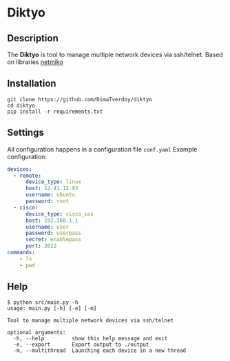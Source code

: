 __Diktyo__
==

Description
----
The __Diktyo__ is tool to manage multiple network devices 
via ssh/telnet. Based on libraries [netmiko](https://github.com/ktbyers/netmiko)

Installation
----
```
git clone https://github.com/DimaTverdoy/diktyo
cd diktyo
pip install -r requirements.txt
```

Settings
----
All configuration happens in a configuration file `conf.yaml`
Example configuration:
```yaml
devices:
  - remote:
      device_type: linux
      host: 12.41.12.93
      username: ubuntu
      password: root
  - cisco:
      device_type: cisco_ios
      host: 192.168.1.1
      username: user
      password: userpass
      secret: enablepass
      port: 2022
commands:
    - ls
    - pwd
```

Help
----
```
$ python src/main.py -h
usage: main.py [-h] [-e] [-m]

Tool to manage multiple network devices via ssh/telnet

optional arguments:
  -h, --help         show this help message and exit
  -e, --export       Export output to ./output
  -m, --multithread  Launching each device in a new thread

```